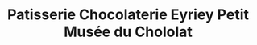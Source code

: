 ---
title: "Patisserie Chocolaterie Eyriey Petit Musée du Chololat"
url: /embrun/patisserie-chocolaterie-eyriey-petit-musee-du-chololat/
shop: pâtisserie
---